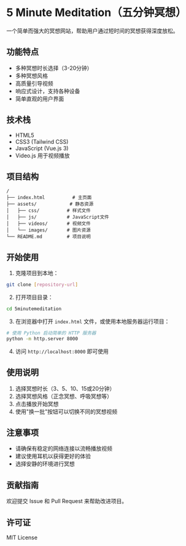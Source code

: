 # 5 Minute Meditation（五分钟冥想）

一个简单而强大的冥想网站，帮助用户通过短时间的冥想获得深度放松。

## 功能特点

- 多种冥想时长选择（3-20分钟）
- 多种冥想风格
- 高质量引导视频
- 响应式设计，支持各种设备
- 简单直观的用户界面

## 技术栈

- HTML5
- CSS3 (Tailwind CSS)
- JavaScript (Vue.js 3)
- Video.js 用于视频播放

## 项目结构

```
/
├── index.html          # 主页面
├── assets/            # 静态资源
│   ├── css/          # 样式文件
│   ├── js/           # JavaScript文件
│   ├── videos/       # 视频文件
│   └── images/       # 图片资源
└── README.md         # 项目说明
```

## 开始使用

1. 克隆项目到本地：
```bash
git clone [repository-url]
```

2. 打开项目目录：
```bash
cd 5minutemeditation
```

3. 在浏览器中打开 `index.html` 文件，或使用本地服务器运行项目：
```bash
# 使用 Python 启动简单的 HTTP 服务器
python -m http.server 8000
```

4. 访问 `http://localhost:8000` 即可使用

## 使用说明

1. 选择冥想时长（3、5、10、15或20分钟）
2. 选择冥想风格（正念冥想、呼吸冥想等）
3. 点击播放开始冥想
4. 使用"换一批"按钮可以切换不同的冥想视频

## 注意事项

- 请确保有稳定的网络连接以流畅播放视频
- 建议使用耳机以获得更好的体验
- 选择安静的环境进行冥想

## 贡献指南

欢迎提交 Issue 和 Pull Request 来帮助改进项目。

## 许可证

MIT License 